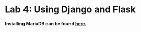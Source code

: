 # Lab 4: Using Django and Flask
#### Installing MariaDB can be found [here.](https://github.com/cdiesen/EE-322/blob/main/lab4/imagesAndResources/README.md)
